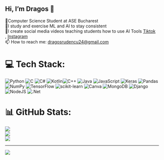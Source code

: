##  Hi, I’m Dragos 👋
📍Computer Science Student at ASE Bucharest<br/>
🔎I study and exercise ML and AI to stay consistent<br/>
📸I create social media videos teaching students how to use AI Tools [Tiktok](https://www.tiktok.com/@dragos_rd?_t=ZN-8w9Q1acRmbO&_r=1) <br/>, [Instagram](https://www.instagram.com/rudicodes?utm_source=ig_web_button_share_sheet&igsh=ZDNlZDc0MzIxNw==) <br/>
📫 How to reach me: [dragosrudencu24@gmail.com](mailto:dragosrudencu24@gmail.com)  <br/>



# 💻 Tech Stack:
![Python](https://img.shields.io/badge/python-3670A0?style=for-the-badge&logo=python&logoColor=ffdd54) ![C](https://img.shields.io/badge/c-%2300599C.svg?style=for-the-badge&logo=c&logoColor=white) ![C#](https://img.shields.io/badge/c%23-%23239120.svg?style=for-the-badge&logo=csharp&logoColor=white) ![Kotlin](https://img.shields.io/badge/kotlin-%237F52FF.svg?style=for-the-badge&logo=kotlin&logoColor=white)![C++](https://img.shields.io/badge/c++-%2300599C.svg?style=for-the-badge&logo=c%2B%2B&logoColor=white) ![Java](https://img.shields.io/badge/java-%23ED8B00.svg?style=for-the-badge&logo=openjdk&logoColor=white) ![JavaScript](https://img.shields.io/badge/javascript-%23323330.svg?style=for-the-badge&logo=javascript&logoColor=%23F7DF1E) ![Keras](https://img.shields.io/badge/Keras-%23D00000.svg?style=for-the-badge&logo=Keras&logoColor=white) ![Pandas](https://img.shields.io/badge/pandas-%23150458.svg?style=for-the-badge&logo=pandas&logoColor=white) ![NumPy](https://img.shields.io/badge/numpy-%23013243.svg?style=for-the-badge&logo=numpy&logoColor=white) ![TensorFlow](https://img.shields.io/badge/TensorFlow-%23FF6F00.svg?style=for-the-badge&logo=TensorFlow&logoColor=white) ![scikit-learn](https://img.shields.io/badge/scikit--learn-%23F7931E.svg?style=for-the-badge&logo=scikit-learn&logoColor=white) ![Canva](https://img.shields.io/badge/Canva-%2300C4CC.svg?style=for-the-badge&logo=Canva&logoColor=white) ![MongoDB](https://img.shields.io/badge/MongoDB-%234ea94b.svg?style=for-the-badge&logo=mongodb&logoColor=white) ![Django](https://img.shields.io/badge/django-%23092E20.svg?style=for-the-badge&logo=django&logoColor=white) ![NodeJS](https://img.shields.io/badge/node.js-6DA55F?style=for-the-badge&logo=node.js&logoColor=white) ![.Net](https://img.shields.io/badge/.NET-5C2D91?style=for-the-badge&logo=.net&logoColor=white)
# 📊 GitHub Stats:
![](https://github-readme-stats.vercel.app/api?username=dragos0064&theme=dark&hide_border=false&include_all_commits=false&count_private=false)<br/>
![](https://nirzak-streak-stats.vercel.app/?user=dragos0064&theme=dark&hide_border=false)<br/>
![](https://github-readme-stats.vercel.app/api/top-langs/?username=dragos0064&theme=dark&hide_border=false&include_all_commits=false&count_private=false&layout=compact)

---
[![](https://visitcount.itsvg.in/api?id=dragos0064&icon=0&color=0)](https://visitcount.itsvg.in)


